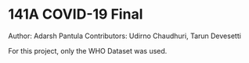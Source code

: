 # 141A COVID-19 Final
Author: Adarsh Pantula
Contributors: Udirno Chaudhuri, Tarun Devesetti

For this project, only the WHO Dataset was used.
